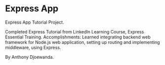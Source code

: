 Express App
===========

Express App Tutorial Project.

Completed Express Tutorial from LinkedIn Learning Course, Express Essential Training. Accomplishments: Learned integrating backend web framework for Node.js web application, setting up routing and implementing middleware, using Express.

By Anthony Djoewanda.